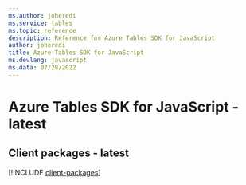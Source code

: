 ```yaml
---
ms.author: joheredi
ms.service: tables
ms.topic: reference
description: Reference for Azure Tables SDK for JavaScript
author: joheredi
title: Azure Tables SDK for JavaScript
ms.devlang: javascript
ms.data: 07/28/2022
---
```

# Azure Tables SDK for JavaScript - latest

## Client packages - latest
[!INCLUDE [client-packages](tables-client-index.md)]